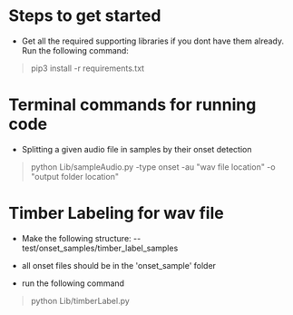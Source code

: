 Steps to get started
=====================

- Get all the required supporting libraries if you dont have them already. Run the following command:
>  pip3 install -r requirements.txt



Terminal commands for running code
==================================

- Splitting a given audio file in samples by their onset detection
>  python Lib/sampleAudio.py -type onset -au "wav file location" -o "output folder location"



Timber Labeling for wav file
============================

- Make the following structure:
-- test/onset_samples/timber_label_samples

- all onset files should be in the 'onset_sample' folder
- run the following command
>  python Lib/timberLabel.py